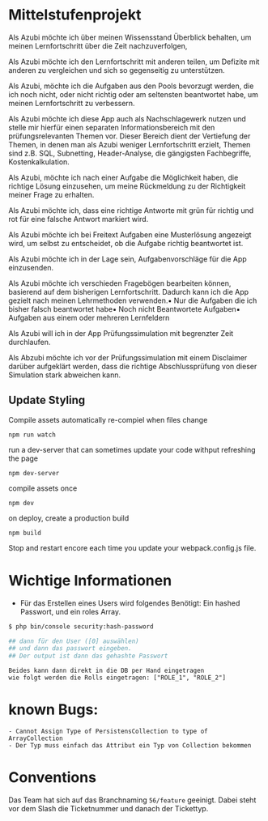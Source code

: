 # Mittelstufenprojekt

Als Azubi möchte ich über meinen Wissensstand Überblick behalten, um meinen Lernfortschritt über die Zeit
nachzuverfolgen, 

Als Azubi möchte ich den Lernfortschritt mit anderen teilen, um Defizite mit anderen zu vergleichen und
sich so gegenseitig zu unterstützen. 

Als Azubi, möchte ich die Aufgaben aus den Pools bevorzugt werden, die ich noch
nicht, oder nicht richtig oder am seltensten beantwortet habe, um meinen Lernfortschritt zu verbessern.

Als Azubi möchte
ich diese App auch als Nachschlagewerk nutzen und stelle mir hierfür einen separaten Informationsbereich mit den
prüfungsrelevanten Themen vor. Dieser Bereich dient der Vertiefung der Themen, in denen man als Azubi weniger
Lernfortschritt erzielt, Themen sind z.B. SQL, Subnetting, Header-Analyse, die gängigsten Fachbegriffe,
Kostenkalkulation.

Als Azubi, möchte ich nach einer Aufgabe die Möglichkeit haben, die richtige Lösung einzusehen, um
meine Rückmeldung zu der Richtigkeit meiner Frage zu erhalten. 

Als Azubi möchte ich, dass eine richtige Antworte mit
grün für richtig und rot für eine falsche Antwort markiert wird. 

Als Azubi möchte ich bei Freitext Aufgaben eine
Musterlösung angezeigt wird, um selbst zu entscheidet, ob die Aufgabe richtig beantwortet ist.

Als Azubi möchte ich in
der Lage sein, Aufgabenvorschläge für die App einzusenden.

Als Azubi möchte ich verschieden Fragebögen bearbeiten können,
basierend auf dem bisherigen Lernfortschritt. Dadurch kann ich die App gezielt nach meinen Lehrmethoden verwenden.▪ Nur
die Aufgaben die ich bisher falsch beantwortet habe▪ Noch nicht Beantwortete Aufgaben▪ Aufgaben aus einem oder mehreren
Lernfeldern

Als Azubi will ich in der App Prüfungssimulation mit begrenzter Zeit durchlaufen. 

Als Abzubi möchte ich vor
der Prüfungssimulation mit einem Disclaimer darüber aufgeklärt werden, dass die richtige Abschlussprüfung von dieser
Simulation stark abweichen kann.


## Update Styling

Compile assets automatically re-compiel when files change
```
npm run watch
```

run a dev-server that can sometimes update your code withput refreshing the page
```
npm dev-server
```
compile assets once
```
npm dev
```

on deploy, create a production build
```
npm build
```
Stop and restart encore each time you update your webpack.config.js file.

# Wichtige Informationen
- Für das Erstellen eines Users wird folgendes Benötigt:
  Ein hashed Passwort, und ein roles Array.
```bash
$ php bin/console security:hash-password

## dann für den User ([0] auswählen)
## und dann das passwort eingeben. 
## Der output ist dann das gehashte Passwort 
 ```
```
Beides kann dann direkt in die DB per Hand eingetragen
wie folgt werden die Rolls eingetragen: ["ROLE_1", "ROLE_2"]
```

# known Bugs:
```
- Cannot Assign Type of PersistensCollection to type of ArrayCollection
- Der Typ muss einfach das Attribut ein Typ von Collection bekommen
```

# Conventions

Das Team hat sich auf das Branchnaming `56/feature` geeinigt. Dabei steht vor dem Slash die Ticketnummer und danach der
Tickettyp.